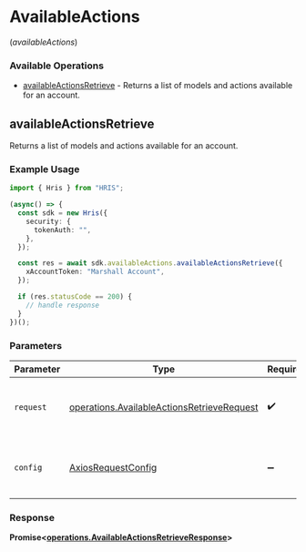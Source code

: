 # AvailableActions
(*availableActions*)

### Available Operations

* [availableActionsRetrieve](#availableactionsretrieve) - Returns a list of models and actions available for an account.

## availableActionsRetrieve

Returns a list of models and actions available for an account.

### Example Usage

```typescript
import { Hris } from "HRIS";

(async() => {
  const sdk = new Hris({
    security: {
      tokenAuth: "",
    },
  });

  const res = await sdk.availableActions.availableActionsRetrieve({
    xAccountToken: "Marshall Account",
  });

  if (res.statusCode == 200) {
    // handle response
  }
})();
```

### Parameters

| Parameter                                                                                                | Type                                                                                                     | Required                                                                                                 | Description                                                                                              |
| -------------------------------------------------------------------------------------------------------- | -------------------------------------------------------------------------------------------------------- | -------------------------------------------------------------------------------------------------------- | -------------------------------------------------------------------------------------------------------- |
| `request`                                                                                                | [operations.AvailableActionsRetrieveRequest](../../models/operations/availableactionsretrieverequest.md) | :heavy_check_mark:                                                                                       | The request object to use for the request.                                                               |
| `config`                                                                                                 | [AxiosRequestConfig](https://axios-http.com/docs/req_config)                                             | :heavy_minus_sign:                                                                                       | Available config options for making requests.                                                            |


### Response

**Promise<[operations.AvailableActionsRetrieveResponse](../../models/operations/availableactionsretrieveresponse.md)>**

